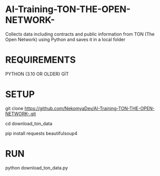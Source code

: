 # AI-Training-TON-THE-OPEN-NETWORK-
Collects data including contracts and public information from TON (The Open Network) using Python and saves it in a local folder

# REQUIREMENTS 
PYTHON (3.10 OR OLDER)
GİT
# SETUP

git clone https://github.com/NekomyaDev/AI-Training-TON-THE-OPEN-NETWORK-.git

cd download_ton_data

pip install requests beautifulsoup4


# RUN 
python download_ton_data.py
